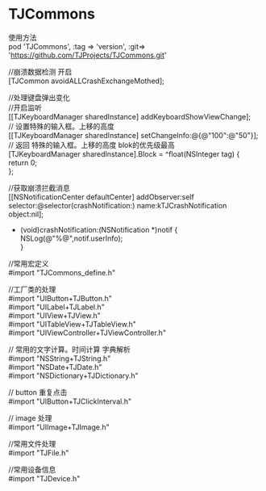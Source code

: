 # TJCommons

使用方法  
pod 'TJCommons', :tag => 'version', :git=> 'https://github.com/TJProjects/TJCommons.git'

//崩溃数据检测 开启  
[TJCommon avoidALLCrashExchangeMothed];

//处理键盘弹出变化  
//开启监听  
[[TJKeyboardManager sharedInstance] addKeyboardShowViewChange];  
// 设置特殊的输入框。上移的高度  
[[TJKeyboardManager sharedInstance] setChangeInfo:@{@"100":@"50"}];  
// 返回 特殊的输入框。上移的高度 blok的优先级最高  
[TJKeyboardManager sharedInstance].Block = ^float(NSInteger tag) {  
    return 0;  
};  

//获取崩溃拦截消息  
[[NSNotificationCenter defaultCenter] addObserver:self selector:@selector(crashNotification:) name:kTJCrashNotification object:nil];  
- (void)crashNotification:(NSNotification *)notif {  
    NSLog(@"%@",notif.userInfo);  
}  

//常用宏定义  
#import "TJCommons_define.h"

//工厂类的处理  
#import "UIButton+TJButton.h"  
#import "UILabel+TJLabel.h"  
#import "UIView+TJView.h"  
#import "UITableView+TJTableView.h"  
#import "UIViewController+TJViewController.h"  

// 常用的文字计算。时间计算 字典解析  
#import "NSString+TJString.h"  
#import "NSDate+TJDate.h"  
#import "NSDictionary+TJDictionary.h" 

// button 重复点击  
#import "UIButton+TJClickInterval.h"  

// image 处理  
#import "UIImage+TJImage.h"  

//常用文件处理  
#import "TJFile.h" 

//常用设备信息  
#import "TJDevice.h" 

